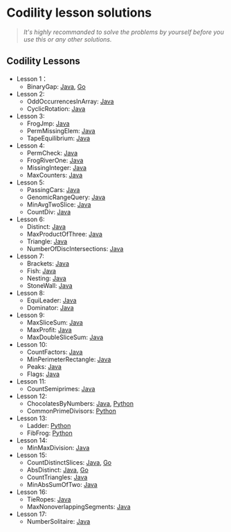 # Codility lesson solutions

>*It's highly recommanded to solve the problems by yourself before you use this or any other solutions.*

## Codility Lessons

- Lesson 1：
    - BinaryGap: [Java](./Java/lesson%2001/BinaryGap.java), [Go](./Go/lesson%2001/BinaryGap.go)
- Lesson 2:
    - OddOccurrencesInArray: [Java](./Java/lesson%2002/OddOccurrencesInArray.java)
    - CyclicRotation: [Java](./Java/lesson%2002/CyclicRotation.java)
- Lesson 3:
    - FrogJmp: [Java](./Java/lesson%2003/FrogJmp.java)
    - PermMissingElem: [Java](./Java/lesson%2003/PermMissingElem.java)
    - TapeEquilibrium: [Java](./Java/lesson%2003/TapeEquilibrium.java)
- Lesson 4:
    - PermCheck: [Java](./Java/lesson%2004/PermCheck.java)
    - FrogRiverOne: [Java](./Java/lesson%2004/FrogRiverOne.java)
    - MissingInteger: [Java](./Java/lesson%2004/MissingInteger.java)
    - MaxCounters: [Java](./Java/lesson%2004/MaxCounters.java)
- Lesson 5:
    - PassingCars: [Java](./Java/lesson%2005/PassingCars.java)
    - GenomicRangeQuery: [Java](./Java/lesson%2005/GenomicRangeQuery.java)
    - MinAvgTwoSlice: [Java](./Java/lesson%2005/MinAvgTwoSlice.java)
    - CountDiv: [Java](./Java/lesson%2005/CountDiv.java)
- Lesson 6:
    - Distinct: [Java](./Java/lesson%2006/Distinct.java)
    - MaxProductOfThree: [Java](./Java/lesson%2006/MaxProductOfThree.java)
    - Triangle: [Java](./Java/lesson%2006/Triangle.java)
    - NumberOfDiscIntersections: [Java](./Java/lesson%2006/NumberOfDiscIntersections.java)
- Lesson 7:
    - Brackets: [Java](./Java/lesson%2007/Brackets.java)
    - Fish: [Java](./Java/lesson%2007/Fish.java)
    - Nesting: [Java](./Java/lesson%2007/Nesting.java)
    - StoneWall: [Java](./Java/lesson%2007/StoneWall.java)
- Lesson 8:
    - EquiLeader: [Java](./Java/lesson%2008/EquiLeader.java)
    - Dominator: [Java](./Java/lesson%2008/Dominator.java)
- Lesson 9:
    - MaxSliceSum: [Java](./Java/lesson%2009/MaxSliceSum.java)
    - MaxProfit: [Java](./Java/lesson%2009/MaxProfit.java)
    - MaxDoubleSliceSum: [Java](./Java/lesson%2009/MaxDoubleSliceSum.java)
- Lesson 10:
    - CountFactors: [Java](./Java/lesson%2010/CountFactors.java)
    - MinPerimeterRectangle: [Java](./Java/lesson%2010/MinPerimeterRectangle.java)
    - Peaks: [Java](./Java/lesson%2010/Peaks.java)
    - Flags: [Java](./Java/lesson%2010/Flags.java)
- Lesson 11:
    - CountSemiprimes: [Java](./Java/lesson%2011/CountSemiprimes.java)
- Lesson 12:
    - ChocolatesByNumbers: [Java](./Java/lesson%2012/ChocolatesByNumbers.java), [Python](./Python/lesson%2012/ChocolatesByNumbers.py)
    - CommonPrimeDivisors: [Python](./Python/lesson%2012/CommonPrimeDivisors.py)
- Lesson 13:
    - Ladder: [Python](./Python/lesson%2013/Ladder.py)
    - FibFrog: [Python](./Python/lesson%2013/FibFrog.py)
- Lesson 14:
    - MinMaxDivision: [Java](./Java/lesson%2014/MinMaxDivision.java)
- Lesson 15:
    - CountDistinctSlices: [Java](./Java/lesson%2015/CountDistinctSlices.java), [Go](./Go/lesson%2015/CountDistinctSlices.go)
    - AbsDistinct: [Java](./Java/lesson%2015/AbsDistinct.java), [Go](./Go/lesson%2015/AbsDistinct.go)
    - CountTriangles: [Java](./Java/lesson%2015/CountTriangles.java)
    - MinAbsSumOfTwo: [Java](./Java/lesson%2015/MinAbsSumOfTwo.java)
- Lesson 16:
    - TieRopes: [Java](./Java/lesson%2016/TieRopes.java)
    - MaxNonoverlappingSegments: [Java](./Java/lesson%2016/MaxNonoverlappingSegments.java)
- Lesson 17:
    - NumberSolitaire: [Java](./Java/lesson%2017/NumberSolitaire.java)